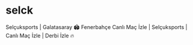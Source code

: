 # selck
Selçuksports | Galatasaray 🏟️ Fenerbahçe Canlı Maç İzle | Selçuksports | Canlı Maç İzle | Derbi İzle 🔥
